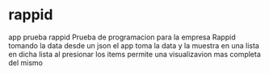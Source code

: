 # rappid
app prueba rappid
Prueba de programacion para la empresa Rappid 
tomando la data desde un json 
el app toma la data y la muestra en una lista 
en dicha lista al presionar los items permite una visualizavion mas completa del mismo  

